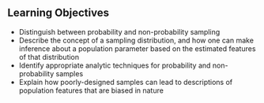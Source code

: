 Learning Objectives
------------------------------------

* Distinguish between probability and non-probability sampling
* Describe the concept of a sampling distribution, and how one can make inference about a population parameter based on the estimated features of that distribution
* Identify appropriate analytic techniques for probability and non-probability samples
* Explain how poorly-designed samples can lead to descriptions of population features that are biased in nature

